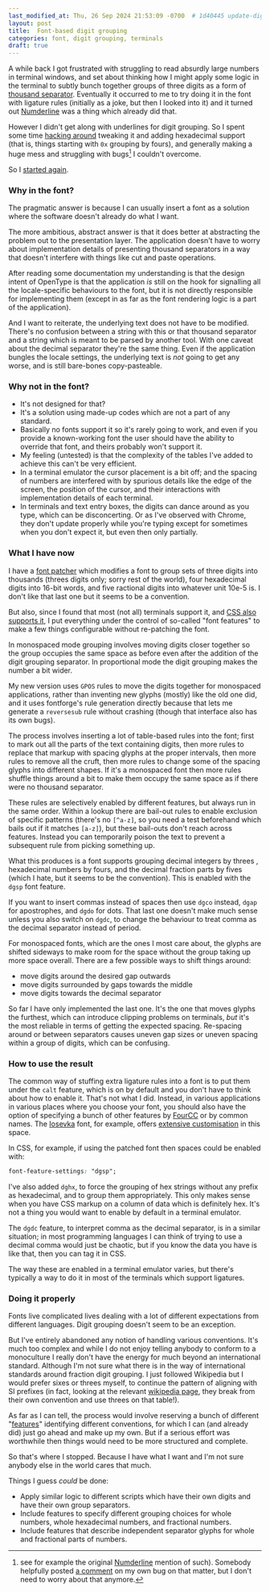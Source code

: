 ```yaml
---
last_modified_at: Thu, 26 Sep 2024 21:53:09 -0700  # 1d40445 update-digit-grouping
layout: post
title:  Font-based digit grouping
categories: font, digit grouping, terminals
draft: true
---
```

A while back I got frustrated with struggling to read absurdly large
numbers in terminal windows, and set about thinking how I might apply
some logic in the terminal to subtly bunch together groups of three
digits as a form of [thousand separator][digit grouping].  Eventually it
occurred to me to try doing it in the font with ligature rules
(initially as a joke, but then I looked into it) and it turned out
[Numderline][] was a thing which already did that.

However I didn't get along with underlines for digit grouping.  So I
spent some time [hacking around][my mess] tweaking it and adding
hexadecimal support (that is, things starting with `0x` grouping by
fours), and generally making a huge mess and struggling with bugs[^1] I
couldn't overcome.

So I [started again][my version].

### Why in the font?

The pragmatic answer is because I can usually insert a font as a
solution where the software doesn't already do what I want.

The more ambitious, abstract answer is that it does better at
abstracting the problem out to the presentation layer.  The application
doesn't have to worry about implementation details of presenting
thousand separators in a way that doesn't interfere with things like
cut and paste operations.

After reading some documentation my understanding is that the design
intent of OpenType is that the application _is_ still on the hook for
signalling all the locale-specific behaviours to the font, but it is not
directly responsible for implementing them (except in as far as the font
rendering logic is a part of the application).

And I want to reiterate, the underlying text does not have to be
modified.  There's no confusion between a string with this or that
thousand separator and a string which is meant to be parsed by another
tool.  With one caveat about the decimal separator they're the same
thing.  Even if the application bungles the locale settings, the
underlying text is _not_ going to get any worse, and is still bare-bones
copy-pasteable.

### Why not in the font?

- It's not designed for that?
- It's a solution using made-up codes which are not a part of any
  standard.
- Basically no fonts support it so it's rarely going to work, and even
  if you provide a known-working font the user should have the ability
  to override that font, and theirs probably won't support it.
- My feeling (untested) is that the complexity of the tables I've added
  to achieve this can't be very efficient.
- In a terminal emulator the cursor placement is a bit off; and the
  spacing of numbers are interfered with by spurious details like the
  edge of the screen, the position of the cursor, and their interactions
  with implementation details of each terminal.
- In terminals and text entry boxes, the digits can dance around as you
  type, which can be disconcerting.  Or as I've observed with Chrome,
  they don't update properly while you're typing except for sometimes
  when you don't expect it, but even then only partially.

### What I have now

I have a [font patcher][my version] which modifies a font to group sets
of three digits into thousands (threes digits only; sorry rest of the
world), four hexadecimal digits into 16-bit words, and five ractional
digits into whatever unit 10e-5 is.  I don't like that last one but it
seems to be a convention.

But also, since I found that most (not all) terminals support it, and
[CSS also supports it][CSS font features], I put everything under the
control of so-called "font features" to make a few things configurable
without re-patching the font.

In monospaced mode grouping involves moving digits closer together so
the group occupies the same space as before even after the addition of
the digit grouping separator.  In proportional mode the digit grouping
makes the number a bit wider.

My new version uses `GPOS` rules to move the digits together for
monospaced applications, rather than inventing new glyphs (mostly) like
the old one did, and it uses fontforge's rule generation directly
because that lets me generate a `reversesub` rule without crashing
(though that interface also has its own bugs).

The process involves inserting a lot of table-based rules into the font;
first to mark out all the parts of the text containing digits, then more
rules to replace that markup with spacing glyphs at the proper
intervals, then more rules to remove all the cruft, then more rules to
change some of the spacing glyphs into different shapes.  If it's a
monospaced font then more rules shuffle things around a bit to make them
occupy the same space as if there were no thousand separator.

These rules are selectively enabled by different features, but always
run in the same order.  Within a lookup there are bail-out rules to
enable exclusion of specific patterns (there's no `[^a-z]`, so you need
a test beforehand which bails out if it matches `[a-z]`), but these
bail-outs don't reach across features.  Instead you can temporarily
poison the text to prevent a subsequent rule from picking something up.

What this produces is a font supports grouping decimal integers by
threes , hexadecimal numbers by fours, and the decimal fraction parts by
fives (which I hate, but it seems to be the convention).  This is
enabled with the `dgsp` font feature.

If you want to insert commas instead of spaces then use `dgco` instead,
`dgap` for apostrophes, and `dgdo` for dots.  That last one doesn't make
much sense unless you also switch on `dgdc`, to change the behaviour to
treat comma as the decimal separator instead of period.

For monospaced fonts, which are the ones I most care about, the glyphs
are shifted sideways to make room for the space without the group taking
up more space overall.  There are a few possible ways to shift things
around:
- move digits around the desired gap outwards
- move digits surrounded by gaps towards the middle
- move digits towards the decimal separator

So far I have only implemented the last one.  It's the one that moves
glyphs the furthest, which can introduce clipping problems on terminals,
_but_ it's the most reliable in terms of getting the expected spacing.
Re-spacing around or between separators causes uneven gap sizes or
uneven spacing within a group of digits, which can be confusing.

### How to use the result

The common way of stuffing extra ligature rules into a font is to put
them under the `calt` feature, which is on by default and you don't have
to think about how to enable it.  That's not what I did.  Instead, in
various applications in various places where you choose your font, you
should also have the option of specifying a bunch of other features by
[FourCC][] or by common names.  The [Iosevka][] font, for example,
offers [extensive customisation][iosevka-cv] in this space.

In CSS, for example, if using the patched font then spaces could be
enabled with:
```css
font-feature-settings: "dgsp";
```

I've also added `dghx`, to force the grouping of hex strings without any
prefix as hexadecimal, and to group them appropriately.  This only makes
sense when you have CSS markup on a column of data which is definitely
hex.  It's not a thing you would want to enable by default in a terminal
emulator.

The `dgdc` feature, to interpret comma as the decimal separator, is in a
similar situation; in most programming languages I can think of trying
to use a decimal comma would just be chaotic, but if you know the data
you have is like that, then you can tag it in CSS.

The way these are enabled in a terminal emulator varies, but there's
typically a way to do it in most of the terminals which support
ligatures.

### Doing it properly

Fonts live complicated lives dealing with a lot of different
expectations from different languages.  Digit grouping doesn't seem to
be an exception.

But I've entirely abandoned any notion of handling various conventions.
It's much too complex and while I do not enjoy telling anybody to
conform to a monoculture I really don't have the energy for much beyond
an international standard.  Although I'm not sure what there is in the
way of international standards around fraction digit grouping.  I just
followed Wikipedia but I would prefer sixes or threes myself, to
continue the pattern of aligning with SI prefixes (in fact, looking at
the relevant [wikipedia
page](https://en.wikipedia.org/wiki/Metric_prefix#List_of_SI_prefixes),
they break from their own convention and use threes on that table!).

As far as I can tell, the process would involve reserving a bunch of
different "[features][OpenType features]" identifying different
conventions, for which I can (and already did) just go ahead and make up
my own.  But if a serious effort was worthwhile then things would need
to be more structured and complete.

So that's where I stopped.  Because I have what I want and I'm not sure
anybody else in the world cares that much.

Things I guess _could_ be done:
- Apply similar logic to different scripts which have their own digits
  and have their own group separators.
- Include features to specify different grouping choices for whole
  numbers, whole hexadecimal numbers, and fractional numbers.
- Include features that describe independent separator glyphs for whole
  and fractional parts of numbers.


[^1]: see for example the original [Numderline][Numderline 2] mention of such).  Somebody helpfully posted [a comment](https://github.com/sh1boot/numderline/issues/2#issuecomment-1781467431) on my own bug on that matter, but I don't need to worry about that anymore.


[my mess]: <https://github.com/sh1boot/numderline/>
[my version]: <https://github.com/sh1boot/digitgrouper/>
[Numderline]: <https://thume.ca/2019/11/02/numderline-grouping-digits-using-opentype-shaping/>
[Numderline 2]: <https://blog.janestreet.com/commas-in-big-numbers-everywhere/>
[Iosevka]: <https://typeof.net/Iosevka/>
[iosevka-cv]: <https://github.com/be5invis/Iosevka/blob/main/doc/character-variants.md>

[CSS font features]: <https://developer.mozilla.org/en-US/docs/Web/CSS/font-feature-settings>
[FourCC]: <https://en.wikipedia.org/wiki/FourCC>
[digit grouping]: <https://en.wikipedia.org/wiki/Decimal_separator#Digit_grouping>
[decimal separators]: <https://en.wikipedia.org/wiki/Decimal_separator#Other_numeral_systems>

[OpenType features]: <https://learn.microsoft.com/en-us/typography/opentype/spec/featurelist>
[enabling stylistic-sets]: <https://github.com/tonsky/FiraCode/wiki/How-to-enable-stylistic-sets>
